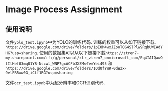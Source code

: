 # Image Process Assignment
## 使用说明

文件```yolo_test.ipynb```中为YOLO的训练代码. 训练的权重可以从如下链接下载. ```https://drive.google.com/drive/folders/1pI0M4wxJZooTOG4SlPlw9RqbUWIAdYHG?usp=sharing```. 使用的数据集可以从以下链接下载```https://ztren7-my.sharepoint.com/:f:/g/personal/ztr_ztren7_onmicrosoft_com/Eq4IAIQawQtItHef03mq81YB-Nscwt_WNP7gxACFbJXZMw?e=Yei495``` 和```https://drive.google.com/drive/folders/1Od0fYWR-0dWzx-9elFR5xw0G_iCtf1RG?usp=sharing```

文件```ocr_test.ipynb```中为超分辨率和OCR识别代码.